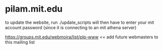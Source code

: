 pilam.mit.edu
=============

to update the website, run ./update_scripts <KERBEROS>
   will then have to enter your mit account password
   (since it is connecting to an mit athena server)

https://groups.mit.edu/webmoira/list/plp-www <= add future webmasters to this mailing list


